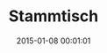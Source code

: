 ---
date: 2015-01-08 00:01:01
placeholder: false
title: Stammtisch
time: Thursday 29 Jan 2015, 19:00
calendar_month: JAN
calendar_date: 29
description: Join us for the first Stammtisch in 2015!
venue: |
  Wirtshaus im Fraunhofer  
  Fraunhoferstr. 9  
  80469 München  
  [www.fraunhofertheater.de](http://www.fraunhofertheater.de)
---